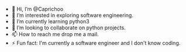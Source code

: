 - 👋 Hi, I’m @Caprichoo
- 👀 I’m interested in exploring software engineering.
- 🌱 I’m currently learning python3
- 💞️ I’m looking to collaborate on python projects.
- 📫 How to reach me drop me a mail.
- ⚡ Fun fact: I'm currently a software engineer and I don't know coding.

<!---
Caprichoo/Caprichoo is a ✨ special ✨ repository because its `README.md` (this file) appears on your GitHub profile.
You can click the Preview link to take a look at your changes.
--->
